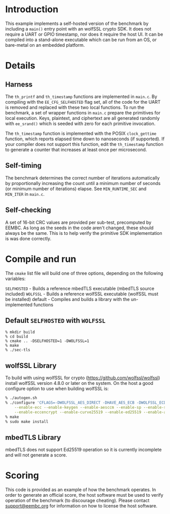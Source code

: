 # Introduction

This example implements a self-hosted version of the benchmark by including
a `main()` entry point with an wolfSSL crypto SDK. It does not require a UART
or GPIO timestamp, nor does it require the host UI. It can be compiled into 
a stand-alone executable which can be run from an OS, or bare-metal on an
embedded platform.

# Details

## Harness

The `th_printf` and `th_timestamp` functions are implemented in `main.c`. By
compiling with the `EE_CFG_SELFHOSTED` flag set, all of the code for the UART
is removed and replaced with these two local functions. To run the benchmark,
a set of wrapper functions in `main.c` prepare the primitives for local
execution. Keys, plaintext, and ciphertext are all generated randomly with
`ee_srand()` which is seeded with zero for each primitive invocation.

The `th_timestamp` function is implemented with the POSIX `clock_gettime`
function, which reports elapsed time down to nanoseconds (if supported). If
your compiler does not support this function, edit the `th_timestamp` function
to generate a counter that increases at least once per microsecond.

## Self-timing

The benchmark determines the correct number of iterations automatically by
proportionally increasing the count until a minimum number of seconds (or
minimum number of iterations) elapse. See `MIN_RUNTIME_SEC` and `MIN_ITER` in
`main.c`.

## Self-checking

A set of 16-bit CRC values are provided per sub-test, precomputed by EEMBC. As
long as the seeds in the code aren't changed, these should always be the same.
This is to help verify the primitive SDK implementation is was done correctly.

# Compile and run

The `cmake` list file will build one of three options, depending on the following
variables:

`SELFHOSTED` - Builds a reference mbedTLS executable (mbedTLS source included)
`WOLFSSL` - Builds a reference wolfSSL executable (wolfSSL must be installed)
default - Compiles and builds a library with the un-implemented functions

## Default `SELFHOSTED` with `WOLFSSL`

```
% mkdir build
% cd build
% cmake .. -DSELFHOSTED=1 -DWOLFSSL=1
% make
% ./sec-tls
```

## wolfSSL Library

To build with using wolfSSL for crypto (https://github.com/wolfssl/wolfssl)
install wolfSSL version 4.8.0 or later on the system. On the host a good configure option to use when
building wolfSSL is:

```Bash
% ./autogen.sh
% ./configure 'CFLAGS=-DWOLFSSL_AES_DIRECT -DHAVE_AES_ECB -DWOLFSSL_ECDSA_DETERMINISTIC_K' \
    --enable-ecc --enable-keygen --enable-aesccm --enable-sp --enable-sp-asm \
    --enable-eccencrypt --enable-curve25519 --enable-ed25519 --enable-aesctr
% make
% sudo make install
```

## mbedTLS Library

mbedTLS does not support Ed25519 operation so it is currently incomplete and
will not generate a score.

# Scoring

This code is provided as an example of how the benchmark operates. In order to
generate an official score, the host software must be used to verify operation
of the benchmark (to discourage cheating). Please contact 
[support@eembc.org](mailto:support@eembc.org) for information on how to license the host
software.

